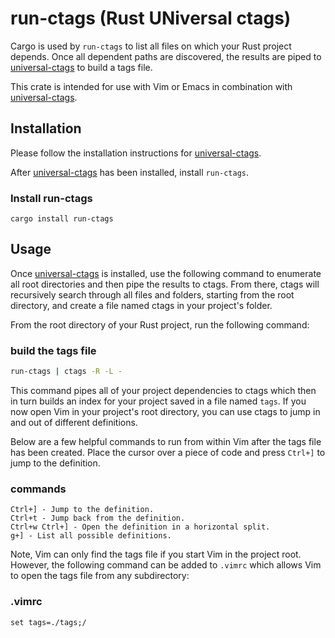 # run-ctags (Rust UNiversal ctags)

Cargo is used by `run-ctags` to list all files on which your Rust project depends.  Once all dependent paths are discovered, the results are piped to [universal-ctags] to build a tags file.

This crate is intended for use with Vim or Emacs in combination with [universal-ctags].

## Installation
Please follow the installation instructions for [universal-ctags].

[universal-ctags]: https://github.com/universal-ctags/ctags

After [universal-ctags] has been installed, install `run-ctags`.

### Install run-ctags
```
cargo install run-ctags
```

## Usage
Once [universal-ctags] is installed, use the following command to enumerate all root directories and then pipe the results to ctags.  From there, ctags will recursively search through all files and folders, starting from the root directory, and create a file named ctags in your project's folder.

From the root directory of your Rust project, run the following command:

### build the tags file
```sh
run-ctags | ctags -R -L -
```

This command pipes all of your project dependencies to ctags which then in turn builds an index for your project saved in a file named `tags`.  If you now open Vim in your project's root directory, you can use ctags to jump in and out of different definitions.

Below are a few helpful commands to run from within Vim after the tags file has been created.  Place the cursor over a piece of code and press `Ctrl+]` to jump to the definition.

### commands
```
Ctrl+] - Jump to the definition.
Ctrl+t - Jump back from the definition.
Ctrl+w Ctrl+] - Open the definition in a horizontal split.
g+] - List all possible definitions.
```

Note, Vim can only find the tags file if you start Vim in the project root.  However, the following command can be added to `.vimrc` which allows Vim to open the tags file from any subdirectory:

### .vimrc
```
set tags=./tags;/
```
